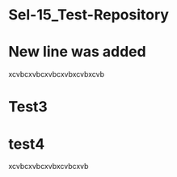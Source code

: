 # Sel-15_Test-Repository
# New line was added
xcvbcxvbcxvbcxvbxcvbxcvb
# Test3
# test4
xcvbcxvbcxvbxcvbcxvb